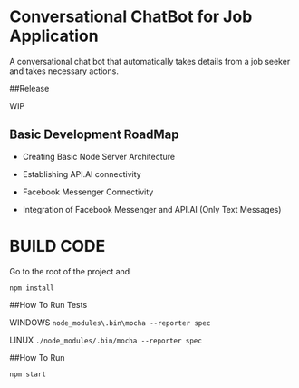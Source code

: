 # Conversational ChatBot for Job Application #

A conversational chat bot that automatically takes details from a job seeker and takes necessary actions.

##Release

WIP

## Basic Development RoadMap

*   Creating Basic Node Server Architecture

*   Establishing API.AI connectivity

*   Facebook Messenger Connectivity

*   Integration of Facebook Messenger and API.AI (Only Text Messages)


# BUILD CODE

Go to the root of the project and

`npm install`

##How To Run Tests

WINDOWS
`node_modules\.bin\mocha --reporter spec`

LINUX
`./node_modules/.bin/mocha --reporter spec`


##How To Run

`npm start`